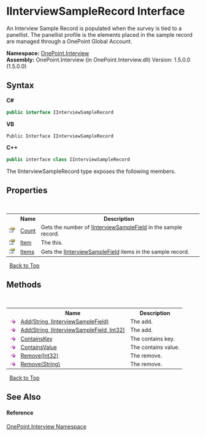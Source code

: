 # IInterviewSampleRecord Interface
 

An Interview Sample Record is populated when the survey is tied to a panellist. The panellist profile is the elements placed in the sample record are managed through a OnePoint Global Account.

**Namespace:**&nbsp;<a href="N_OnePoint_Interview">OnePoint.Interview</a><br />**Assembly:**&nbsp;OnePoint.Interview (in OnePoint.Interview.dll) Version: 1.5.0.0 (1.5.0.0)

## Syntax

**C#**<br />
``` C#
public interface IInterviewSampleRecord
```

**VB**<br />
``` VB
Public Interface IInterviewSampleRecord
```

**C++**<br />
``` C++
public interface class IInterviewSampleRecord
```

The IInterviewSampleRecord type exposes the following members.


## Properties
&nbsp;<table><tr><th></th><th>Name</th><th>Description</th></tr><tr><td>![Public property](media/pubproperty.gif "Public property")</td><td><a href="P_OnePoint_Interview_IInterviewSampleRecord_Count">Count</a></td><td>
Gets the number of <a href="T_OnePoint_Interview_IInterviewSampleField">IInterviewSampleField</a> in the sample record.</td></tr><tr><td>![Public property](media/pubproperty.gif "Public property")</td><td><a href="P_OnePoint_Interview_IInterviewSampleRecord_Item">Item</a></td><td>
The this.</td></tr><tr><td>![Public property](media/pubproperty.gif "Public property")</td><td><a href="P_OnePoint_Interview_IInterviewSampleRecord_Items">Items</a></td><td>
Gets the <a href="T_OnePoint_Interview_IInterviewSampleField">IInterviewSampleField</a> items in the sample record.</td></tr></table>&nbsp;
<a href="#iinterviewsamplerecord-interface">Back to Top</a>

## Methods
&nbsp;<table><tr><th></th><th>Name</th><th>Description</th></tr><tr><td>![Public method](media/pubmethod.gif "Public method")</td><td><a href="M_OnePoint_Interview_IInterviewSampleRecord_Add">Add(String, IInterviewSampleField)</a></td><td>
The add.</td></tr><tr><td>![Public method](media/pubmethod.gif "Public method")</td><td><a href="M_OnePoint_Interview_IInterviewSampleRecord_Add_1">Add(String, IInterviewSampleField, Int32)</a></td><td>
The add.</td></tr><tr><td>![Public method](media/pubmethod.gif "Public method")</td><td><a href="M_OnePoint_Interview_IInterviewSampleRecord_ContainsKey">ContainsKey</a></td><td>
The contains key.</td></tr><tr><td>![Public method](media/pubmethod.gif "Public method")</td><td><a href="M_OnePoint_Interview_IInterviewSampleRecord_ContainsValue">ContainsValue</a></td><td>
The contains value.</td></tr><tr><td>![Public method](media/pubmethod.gif "Public method")</td><td><a href="M_OnePoint_Interview_IInterviewSampleRecord_Remove">Remove(Int32)</a></td><td>
The remove.</td></tr><tr><td>![Public method](media/pubmethod.gif "Public method")</td><td><a href="M_OnePoint_Interview_IInterviewSampleRecord_Remove_1">Remove(String)</a></td><td>
The remove.</td></tr></table>&nbsp;
<a href="#iinterviewsamplerecord-interface">Back to Top</a>

## See Also


#### Reference
<a href="N_OnePoint_Interview">OnePoint.Interview Namespace</a><br />